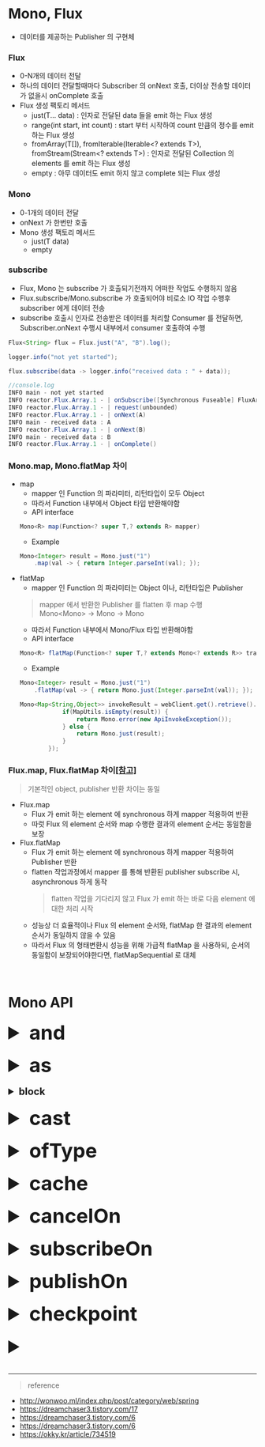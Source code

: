 # Mono, Flux
* 데이터를 제공하는 Publisher 의 구현체

### Flux
* 0-N개의 데이터 전달
* 하나의 데이터 전달할때마다 Subscriber 의 onNext 호출, 더이상 전송할 데이터가 없을시 onComplete 호출
* Flux 생성 팩토리 메서드
	* just(T... data) : 인자로 전달된 data 들을 emit 하는 Flux 생성 
	* range(int start, int count) : start 부터 시작하여 count 만큼의 정수를 emit 하는 Flux 생성 
	* fromArray(T[]), fromIterable(Iterable<? extends T>), fromStream(Stream<? extends T>) : 인자로 전달된 Collection 의 elements 를 emit 하는 Flux 생성  
	* empty : 아무 데이터도 emit 하지 않고 complete 되는 Flux 생성

### Mono
* 0-1개의 데이터 전달
* onNext 가 한번만 호출
* Mono 생성 팩토리 메서드
	* just(T data)
	* empty

### subscribe
* Flux, Mono 는 subscribe 가 호출되기전까지 어떠한 작업도 수행하지 않음
* Flux.subscribe/Mono.subscribe 가 호출되어야 비로소 IO 작업 수행후 subscriber 에게 데이터 전송
* subscribe 호출시 인자로 전송받은 데이터를 처리할 Consumer 를 전달하면, Subscriber.onNext 수행시 내부에서 consumer 호출하여 수행
```java
Flux<String> flux = Flux.just("A", "B").log();

logger.info("not yet started");

flux.subscribe(data -> logger.info("received data : " + data));
```
```java
//console.log
INFO main - not yet started
INFO reactor.Flux.Array.1 - | onSubscribe([Synchronous Fuseable] FluxArray.ArraySubscription)
INFO reactor.Flux.Array.1 - | request(unbounded)
INFO reactor.Flux.Array.1 - | onNext(A)
INFO main - received data : A
INFO reactor.Flux.Array.1 - | onNext(B)
INFO main - received data : B
INFO reactor.Flux.Array.1 - | onComplete()
```

### Mono.map, Mono.flatMap 차이
* map
	* mapper 인 Function 의 파라미터, 리턴타입이 모두 Object
	* 따라서 Function 내부에서 Object 타입 반환해야함
	* API interface
	```java
	Mono<R> map(Function<? super T,? extends R> mapper)
	```
	* Example
	```java
	Mono<Integer> result = Mono.just("1")
		.map(val -> { return Integer.parseInt(val); });
	```
* flatMap
	* mapper 인 Function 의 파라미터는 Object 이나, 리턴타입은 Publisher
	> mapper 에서 반환한 Publisher 를 flatten 후 map 수행 <br>
	> Mono<Mono<String>> -> Mono<String> -> Mono<Integer> 
	* 따라서 Function 내부에서 Mono/Flux 타입 반환해야함
	* API interface
	```java
	Mono<R> flatMap(Function<? super T,? extends Mono<? extends R>> transformer)
	```
	* Example
	```java
	Mono<Integer> result = Mono.just("1")
    	.flatMap(val -> { return Mono.just(Integer.parseInt(val)); });
	```
	```java
	Mono<Map<String,Object>> invokeResult = webClient.get().retrieve().bodyToMono(Map.class).flatMap(result -> {
    			if(MapUtils.isEmpty(result)) {
    				return Mono.error(new ApiInvokeException());
    			} else {
    				return Mono.just(result);
    			}
    		});
	```

### Flux.map, Flux.flatMap 차이[[참고]](https://www.baeldung.com/java-reactor-map-flatmap)
> 기본적인 object, publisher 반환 차이는 동일
* Flux.map
	* Flux 가 emit 하는 element 에 synchronous 하게 mapper 적용하여 반환
	* 따럿 Flux 의 element 순서와 map 수행한 결과의 element 순서는 동일함을 보장
* Flux.flatMap
	* Flux 가 emit 하는 element 에 synchronous 하게 mapper 적용하여 Publisher 반환
	* flatten 작업과정에서 mapper 를 통해 반환된 publisher subscribe 시, asynchronous 하게 동작
		> flatten 작업을 기다리지 않고 Flux 가 emit 하는 바로 다음 element 에 대한 처리 시작
	* 성능상 더 효율적이나 Flux 의 element 순서와, flatMap 한 결과의 element 순서가 동일하지 않을 수 있음
	* 따라서 Flux 의 형태변환시 성능을 위해 가급적 flatMap 을 사용하되, 순서의 동일함이 보장되어야한다면, flatMapSequential 로 대체

<br>

# Mono API

<details>

<summary style="font-size : 40px;"><strong>and</strong></summary></br>

* source Mono 와 파라미터로 전달된 Mono의 처리 완료 시그널을 하나로 합쳐, 두 Mono 모두 처리 완료 시 하나의 Mono<Void> 반환
* source Mono subscribe 후, 파라미터 Mono subscribe

#### API interface
```java
Mono<Void> and(Publisher<?> other)
```

#### example
```java
public void and() {
	Mono<String> mono_1 = Mono.just("mono_1").map(data -> {
    	logger.info("mono_1 start");
    	Thread.sleep(5000);
    	logger.info("mono_1 finish");
    	return data;
    });
    Mono<String> mono_2 = Mono.just("mono_2").map(data -> {
		logger.info("mono_2 start");
		Thread.sleep(1000);
		logger.info("mono_2 finish");
		return data;
	});
	
    Mono<Void> combinedResultMono = mono_1.and(mono_2);
	combinedResultMono.doOnSuccess(result->logger.info("result finished")).block();
}
    
//출력 결과
08:53:08.291 [main] INFO com.jisoooh.bulletinboard.WebFluxTest - mono_1 start
08:53:09.291 [main] INFO com.jisoooh.bulletinboard.WebFluxTest - mono_1 finish
08:53:09.291 [main] INFO com.jisoooh.bulletinboard.WebFluxTest - mono_2 start
08:53:10.292 [main] INFO com.jisoooh.bulletinboard.WebFluxTest - mono_2 finish
08:53:10.292 [main] INFO com.jisoooh.bulletinboard.WebFluxTest - result finished
```
</details></br>





<details>
<summary style="font-size : 40px;"><strong>as</strong></summary></br>

* mono 를 다른 타입의 mono/flux 로 변환, 가공
* map 과 거의 비슷한 기능이나 map 은 파라미터가 element 라면, as 는 Mono<element> 임

#### API interface
```java
P as(Function,P> transformer)
```

#### example
```java
private Mono<Integer> parseStringMono(Mono<String> mono) {
	return mono.map(Integer::parseInt);
}

public void as() {
	Mono<Integer> integerMono_1 = Mono.just("1234").map(Integer::parseInt);
	
	Mono<String> stringMono = Mono.just("1234");
	Mono<Integer> integerMono_2 = parseStringMono(stringMono);
	
	Mono<Integer> integerMono_3 = Mono.just("1234").as(this::parseStringMono); //integerMono_2 에 비해 더 간결하게 작성 가능
}
```
</details></br>





<details>
<summary style="font-size : 20px;"><strong>block</strong></summary></br>

* Mono 의 subscribe 가 완료될때까지 스레드 대기 및 최종 결과 반환
* blocking 방식으로 동작하므로 사용 지양

#### API interface
```java
Optional<T> blockOptional()
Optional<T> blockOptional(Duration timeout)
Optional<T> blockOptional()
Optional<T> blockOptional(Duration timeout)
```

#### example
```java
String result = Mono.just("mono").map(data -> {
		Thread.sleep(1000);
		return data;
	}).block();  //block 으로 인해 Thread.sleep 시 스레드가 다른작업을 수행하지 않고 대기
```
</details></br>





<details>
<summary style="font-size : 40px;"><strong>cast</strong></summary></br>

* Mono 의 element 타입을 형변환
* 상속관계인 자식 > 부모 클래스로의 형변환 가능
* 형변환할 수 없는 타입일 경우 ClassCastException발생

> See also
> * [ofType]()

#### API interface
```java
Mono<E> cast(Class<E> clazz)
```

#### example
```java
Mono<Object> objectMono = Mono.just(“1234”).cast(Object.class);
Mono<Integer> intMono = Mono.just(“1234”).cast(Integer.class); //형변환 불가, ClassCastException발생 발생
```
</details></br>





<details>
<summary style="font-size : 40px;"><strong>ofType</strong></summary></br>

* Mono 의 element 타입을 형변환
* 상속관계인 자식 > 부모 클래스로의 형변환 가능
* 형변환할 수 없는 타입일 경우 empty 반환

> See also
> * [cast]()

#### API interface
```java
Mono<U> ofType(Class<U> clazz)
```

#### example
```java
Mono<Integer> intMono = Mono.just("1234").ofType(Integer.class); //empty Mono 반환
```
</details></br>





<details>
<summary style="font-size : 40px;"><strong>cache</strong></summary></br>

* cache 가 호출되기 직전 step 까지 처리한 결과 element 가 저장되어있는 Mono 객체 반환
* 캐싱된 mono subscribe시, reative streams 처리 없이 마지막 처리 결과 element 가 저장되어있는 mono subscribe 하여 바로 결과 반환

#### API interface
```java
Mono<T>	cache()
Mono<T>	cache(Duration ttl)
Mono<T>	cache(Duration ttl, Scheduler timer)
Mono<T>	cache(Function<? super T,Duration> ttlForValue, Function<Throwable,Duration> ttlForError, Supplier<Duration> ttlForEmpty)
Mono<T>	cache(Function<? super T,Duration> ttlForValue, Function<Throwable,Duration> ttlForError, Supplier<Duration> ttlForEmpty, Scheduler timer)
Mono<T>	cacheInvalidateIf(Predicate<? super T> invalidationPredicate)
Mono<T>	cacheInvalidateWhen(Function<? super T,Mono<Void>> invalidationTriggerGenerator)
Mono<T>	cacheInvalidateWhen(Function<? super T,Mono<Void>> invalidationTriggerGenerator, Consumer<? super T> onInvalidate)
```

#### example
```java
public void cache() throws InterruptedException {
	Mono<String> mono = Mono.just(1)
			.map(val -> {
				logger.info("do mult 2");
				return String.valueOf(val * 2);
			});
	Mono<String> cachedMono = mono.cache();
	Mono<String> durationCachedMono = mono.cache(Duration.ofSeconds(1));

	logger.info("Mono");
	mono.subscribe(logger::info);
	mono.subscribe(logger::info);

	logger.info("cachedMono");
	cachedMono.subscribe(logger::info);
	cachedMono.subscribe(logger::info);

	logger.info("durationCachedMono");
	durationCachedMono.subscribe(logger::info);
	durationCachedMono.subscribe(logger::info);
	Thread.sleep(2000);
	durationCachedMono.subscribe(logger::info);
	

//result
WebFluxTest - Mono
WebFluxTest - do mult 2
WebFluxTest - 2
WebFluxTest - do mult 2		//일반 Mono 는 subscribe 할때마다 reactive stream 전체를 수행
WebFluxTest - 2
WebFluxTest - cachedMono
WebFluxTest - do mult 2
WebFluxTest - 2
WebFluxTest - 2		//mono 를 캐싱한 mono 는 subscribe시 최초 1번만 reactive stream 전체를 수행하면서 마지막 step 의 결과를 담은 Mono 를 캐싱, 이후부턴 그 캐싱된 mono를 subscibe 하여 reactive stream 수행 없이 바로 결과 return 
WebFluxTest - durationCachedMono
WebFluxTest - do mult 2
WebFluxTest - 2
WebFluxTest - 2
MonoCacheTime - expired onNext(2)		//duration을 설정한 cache mono 는 duration 시간동안만 캐시가 유지되고 그 시간 이후 subscibe시 다시 reactive streams 수행
WebFluxTest - do mult 2
WebFluxTest - 2
}
```
</details></br>





<details>
<summary style="font-size : 40px;"><strong>cancelOn</strong></summary></br>

* Subscriber 가 Subscrition 의 cancel 호출시, cancel 을 수행할 스레드 지정
* Schedulers 를 이용하여 다양한 형태의 스레드 지정 가능

> See also
> [subscribeOn]()
> [publishOn]()
> [Subscription]()

#### API interface
```java
Mono<T> cancelOn(Scheduler scheduler)
```

#### example
```java
Mono.just("param")
	.map(param -> {
		//api call
	}).cancelOn(Schedulers.newSingle("TestThread"))
	.subscribe();

//mono subscribe 중 api call 에서 문제가 발생하여 subscriber가 cancel 을 호출한 경우, 'TestThread' 라는 이름의 싱글스레드가 생성되어 cancel 수행
```
</details></br>





<details>
<summary style="font-size : 40px;"><strong>subscribeOn</strong></summary></br>

* Publisher api(subscribe(), request()) 호출하여 수행할 Subscriber의 스레드 지정

> See also
> [publishOn]()
> [cancleOn]() 

#### API interface 
```java
Mono<T>	subscribeOn(Scheduler scheduler)
```

#### example
```java
public void subscribeOn() {
	Mono.just(1)
			.publishOn(Schedulers.newSingle("Publisher Thread"))
			.map(item -> item * 10)
			.log()
			.subscribeOn(Schedulers.newSingle( "Subscriber Thread"))
			.subscribe(item -> logger.info("current thread : " + Thread.currentThread().getName()));
}
```

> Publisher.subscribe, request 를 subscribeOn 으로 지정한 Subscriber 스레드 "Subscriber Thread" 가 수행 

![image](https://user-images.githubusercontent.com/48702893/135453256-ec50692d-8aa4-4c2e-aa97-8ab8be765764.png)
</details></br>





<details>
<summary style="font-size : 40px;"><strong>publishOn</strong></summary></br>

* Subscriber api(onSubscribe, onNext, onComplete, onError) 호출하여 수행할 Publisher의 스레드 지정

> See also
> [subscribeOn]()
> [cancleOn]()

#### API interface
```java
Flux<T>	publishOn(Scheduler scheduler)
Flux<T>	publishOn(Scheduler scheduler, boolean delayError, int prefetch)
Flux<T>	publishOn(Scheduler scheduler, int prefetch)
```

#### example
```java
public void subscribeOn() {
	Mono.just(1)
			.publishOn(Schedulers.newSingle("Publisher Thread"))
			.map(item -> item * 10)
			.log()
			.subscribeOn(Schedulers.newSingle( "Subscriber Thread"))
			.subscribe(item -> logger.info("current thread : " + Thread.currentThread().getName()));
}
```

> Subscriber.onNext, onComplete 를 publishOn 으로 지정한 Publisher 스레드 "Publisher Thread" 가 수행 

![image](https://user-images.githubusercontent.com/48702893/135453256-ec50692d-8aa4-4c2e-aa97-8ab8be765764.png)

</details></br>





<details>
<summary style="font-size : 40px;"><strong>checkpoint</strong></summary></br>

* Reactive stream 시퀀스 처리중 onError 시그널 발생시 에러가 발생한 시퀀스의 checkpoint 를 stacktrace 에 삽입하여 응답
* 어느 시퀀스 처리 과정중에 에러가 발생했는지를 알 수 있어 디버깅에 용이

> See also
> [log]()
> [WebFlux debugging]()

#### API interface
```java
Mono<T> checkpoint()
Mono<T> checkpoint(String description)
Mono<T> checkpoint(String description, boolean forceStackTrace)
```

#### example
```java
@Test
public void non_blockingTest() {
	Flux<Integer> flux = Flux.just(1,2,3,4).checkpoint("createFlux");
	Mono<Integer> mono = flux.elementAt(5).checkpoint("getElement");
	mono.block();
}
```

![image](https://user-images.githubusercontent.com/48702893/135268468-9f8fcdd2-9c35-415b-9762-a3f8f52a91dc.png)
</details></br>


<details>
<summary style="font-size : 40px;"><strong></strong></summary></br>

</details></br>


***
> reference
* http://wonwoo.ml/index.php/post/category/web/spring
* https://dreamchaser3.tistory.com/17
* https://dreamchaser3.tistory.com/6
* https://dreamchaser3.tistory.com/6
* https://okky.kr/article/734519